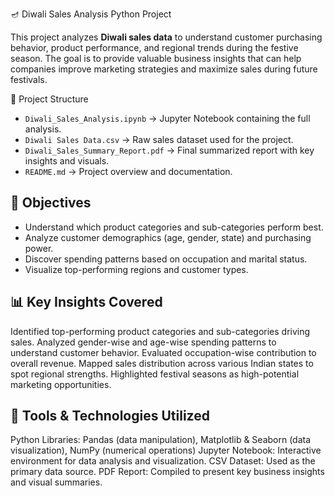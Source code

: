 🪔 Diwali Sales Analysis Python Project

This project analyzes **Diwali sales data** to understand customer purchasing behavior, product performance, and regional trends during the festive season. The goal is to provide valuable business insights that can help companies improve marketing strategies and maximize sales during future festivals.

📁 Project Structure

- `Diwali_Sales_Analysis.ipynb` → Jupyter Notebook containing the full analysis.
- `Diwali Sales Data.csv` → Raw sales dataset used for the project.
- `Diwali_Sales_Summary_Report.pdf` → Final summarized report with key insights and visuals.
- `README.md` → Project overview and documentation.

## 🎯 Objectives

- Understand which product categories and sub-categories perform best.
- Analyze customer demographics (age, gender, state) and purchasing power.
- Discover spending patterns based on occupation and marital status.
- Visualize top-performing regions and customer types.


## 📊 Key Insights Covered

Identified top-performing product categories and sub-categories driving sales.
Analyzed gender-wise and age-wise spending patterns to understand customer behavior.
Evaluated occupation-wise contribution to overall revenue.
Mapped sales distribution across various Indian states to spot regional strengths.
Highlighted festival seasons as high-potential marketing opportunities.

## 🔧 Tools & Technologies Utilized

Python Libraries: Pandas (data manipulation), Matplotlib & Seaborn (data visualization), NumPy (numerical operations)
Jupyter Notebook: Interactive environment for data analysis and visualization.
CSV Dataset: Used as the primary data source.
PDF Report: Compiled to present key business insights and visual summaries.
